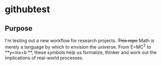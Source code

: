 # githubtest
## Purpose
I'm testing out a new workflow for research projects. ~~This repo~~
Math is merely a language by which to envision the universe. 
From E=MC<sup>2</sup>  to **y=mx+b **, these symbols help us formalize, thinker and work out the implications of real-world processes.
